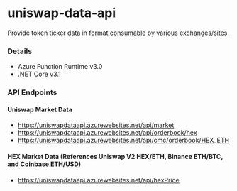 # uniswap-data-api
Provide token ticker data in format consumable by various exchanges/sites.

### Details
- Azure Function Runtime v3.0
- .NET Core v3.1

### API Endpoints
#### Uniswap Market Data
- https://uniswapdataapi.azurewebsites.net/api/market
- https://uniswapdataapi.azurewebsites.net/api/orderbook/hex
- https://uniswapdataapi.azurewebsites.net/api/cmc/orderbook/HEX_ETH

#### HEX Market Data (References Uniswap V2 HEX/ETH, Binance ETH/BTC, and Coinbase ETH/USD)
- https://uniswapdataapi.azurewebsites.net/api/hexPrice
